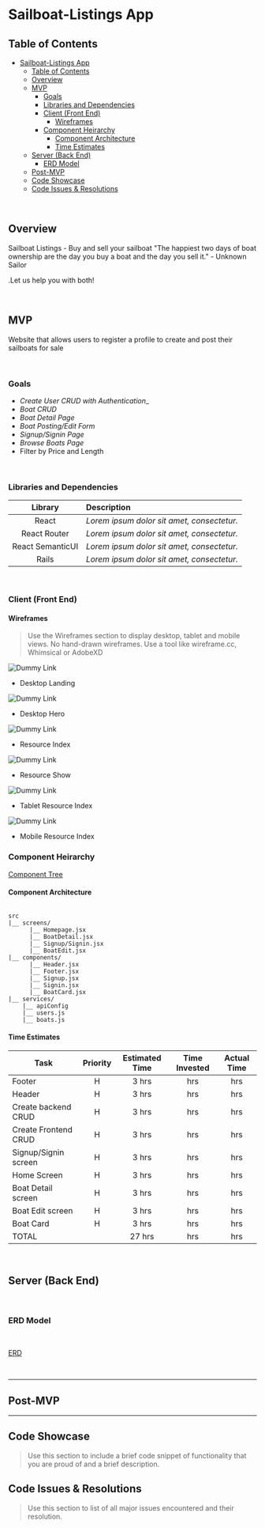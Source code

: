 # Sailboat-Listings App

## Table of Contents

- [Sailboat-Listings App](#sailboat-listings-app)
  - [Table of Contents](#table-of-contents)
  - [Overview](#overview)
  - [MVP](#mvp)
    - [Goals](#goals)
    - [Libraries and Dependencies](#libraries-and-dependencies)
    - [Client (Front End)](#client-front-end)
      - [Wireframes](#wireframes)
    - [Component Heirarchy](#component-heirarchy)
      - [Component Architecture](#component-architecture)
      - [Time Estimates](#time-estimates)
  - [Server (Back End)](#server-back-end)
    - [ERD Model](#erd-model)
  - [Post-MVP](#post-mvp)
  - [Code Showcase](#code-showcase)
  - [Code Issues & Resolutions](#code-issues--resolutions)

<br>

## Overview

Sailboat Listings - Buy and sell your sailboat
"The happiest two days of boat ownership are the day you buy a boat and the day you sell it."  - Unknown Sailor  

.Let us help you with both!

<br>

## MVP

Website that allows users to register a profile to create and post their sailboats for sale

<br>

### Goals

- _Create User CRUD with Authentication__
- _Boat CRUD_
- _Boat Detail Page_
- _Boat Posting/Edit Form_
- _Signup/Signin Page_
- _Browse Boats Page_
- Filter by Price and Length

<br>

### Libraries and Dependencies


|     Library      | Description                                |
| :--------------: | :----------------------------------------- |
|      React       | _Lorem ipsum dolor sit amet, consectetur._ |
|   React Router   | _Lorem ipsum dolor sit amet, consectetur._ |
| React SemanticUI | _Lorem ipsum dolor sit amet, consectetur._ |
|     Rails      | _Lorem ipsum dolor sit amet, consectetur._ |

<br>

### Client (Front End)

#### Wireframes

> Use the Wireframes section to display desktop, tablet and mobile views. No hand-drawn wireframes. Use a tool like wireframe.cc, Whimsical or AdobeXD

![Dummy Link](url)

- Desktop Landing

![Dummy Link](url)

- Desktop Hero

![Dummy Link](url)

- Resource Index

![Dummy Link](url)

- Resource Show

![Dummy Link](url)

- Tablet Resource Index

![Dummy Link](url)

- Mobile Resource Index

### Component Heirarchy 

[Component Tree](https://whimsical.com/UrpSqy2CL8Fb7X5pXV5DEQ@2Ux7TurymMxyV1Zo3ZsD)

#### Component Architecture 

``` structure

src
|__ screens/
      |__ Homepage.jsx
      |__ BoatDetail.jsx
      |__ Signup/Signin.jsx
      |__ BoatEdit.jsx
|__ components/
      |__ Header.jsx
      |__ Footer.jsx
      |__ Signup.jsx
      |__ Signin.jsx
      |__ BoatCard.jsx
|__ services/
    |__ apiConfig
    |__ users.js
    |__ boats.js

```

#### Time Estimates

| Task                | Priority | Estimated Time | Time Invested | Actual Time |
| ------------------- | :------: | :------------: | :-----------: | :---------: |
| Footer    |    H     |     3 hrs      |     hrs     |    hrs     |
| Header |    H     |     3 hrs      |     hrs     |    hrs     |
| Create backend CRUD |    H     |     3 hrs      |     hrs     |    hrs     |
| Create Frontend CRUD |    H     |     3 hrs      |     hrs     |    hrs     |
| Signup/Signin screen |    H     |     3 hrs      |     hrs     |    hrs     |
| Home Screen |    H     |     3 hrs      |     hrs     |    hrs     |
| Boat Detail screen |    H     |     3 hrs      |     hrs     |    hrs     |
| Boat Edit screen |    H     |     3 hrs      |     hrs     |    hrs     |
| Boat Card |    H     |     3 hrs      |     hrs     |    hrs     |
| TOTAL               |          |     27 hrs      |     hrs     |    hrs     |

<br>

## Server (Back End)
<br>

### ERD Model
<br>

[ERD](https://i.imgur.com/1IE3RW4.png)

<br>

***

## Post-MVP


***

## Code Showcase

> Use this section to include a brief code snippet of functionality that you are proud of and a brief description.

## Code Issues & Resolutions

> Use this section to list of all major issues encountered and their resolution.